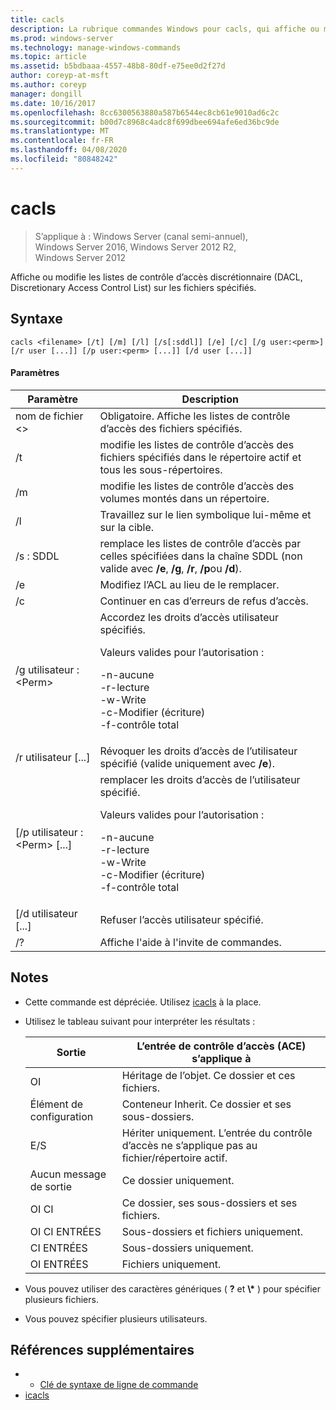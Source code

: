 ```yaml
---
title: cacls
description: La rubrique commandes Windows pour cacls, qui affiche ou modifie les listes de contrôle d’accès discrétionnaire (DACL) sur les fichiers spécifiés.
ms.prod: windows-server
ms.technology: manage-windows-commands
ms.topic: article
ms.assetid: b5bdbaaa-4557-48b8-80df-e75ee0d2f27d
author: coreyp-at-msft
ms.author: coreyp
manager: dongill
ms.date: 10/16/2017
ms.openlocfilehash: 8cc6300563880a587b6544ec8cb61e9010ad6c2c
ms.sourcegitcommit: b00d7c8968c4adc8f699dbee694afe6ed36bc9de
ms.translationtype: MT
ms.contentlocale: fr-FR
ms.lasthandoff: 04/08/2020
ms.locfileid: "80848242"
---
```

# <a name="cacls"></a>cacls

>S’applique à : Windows Server (canal semi-annuel), Windows Server 2016, Windows Server 2012 R2, Windows Server 2012

Affiche ou modifie les listes de contrôle d’accès discrétionnaire (DACL, Discretionary Access Control List) sur les fichiers spécifiés.  

## <a name="syntax"></a>Syntaxe  
```  
cacls <filename> [/t] [/m] [/l] [/s[:sddl]] [/e] [/c] [/g user:<perm>] [/r user [...]] [/p user:<perm> [...]] [/d user [...]]  
```  
#### <a name="parameters"></a>Paramètres  

|        Paramètre        |                                                                                            Description                                                                                             |
|-------------------------|----------------------------------------------------------------------------------------------------------------------------------------------------------------------------------------------------|
|      nom de fichier \<\>       |                                                                            Obligatoire. Affiche les listes de contrôle d’accès des fichiers spécifiés.                                                                             |
|           /t            |                                                          modifie les listes de contrôle d’accès des fichiers spécifiés dans le répertoire actif et tous les sous-répertoires.                                                          |
|           /m            |                                                                          modifie les listes de contrôle d’accès des volumes montés dans un répertoire.                                                                           |
|           /l            |                                                                        Travaillez sur le lien symbolique lui-même et sur la cible.                                                                         |
|         /s : SDDL         |                                       remplace les listes de contrôle d’accès par celles spécifiées dans la chaîne SDDL (non valide avec **/e**, **/g**, **/r**, **/p**ou **/d**).                                        |
|           /e            |                                                                                 Modifiez l’ACL au lieu de le remplacer.                                                                                  |
|           /c            |                                                                                 Continuer en cas d’erreurs de refus d’accès.                                                                                  |
|    /g utilisateur :\<Perm\>     |   Accordez les droits d’accès utilisateur spécifiés.<p>Valeurs valides pour l’autorisation :<p>-n-aucune<br />-r-lecture<br />-w-Write<br />-c-Modifier (écriture)<br />-f-contrôle total   |
|      /r utilisateur [...]      |                                                                  Révoquer les droits d’accès de l’utilisateur spécifié (valide uniquement avec **/e**).                                                                   |
| [/p utilisateur :\<Perm\> [...] | remplacer les droits d’accès de l’utilisateur spécifié.<p>Valeurs valides pour l’autorisation :<p>-n-aucune<br />-r-lecture<br />-w-Write<br />-c-Modifier (écriture)<br />-f-contrôle total |
|     [/d utilisateur [...]      |                                                                                    Refuser l’accès utilisateur spécifié.                                                                                     |
|           /?            |                                                                                Affiche l'aide à l'invite de commandes.                                                                                |

## <a name="remarks"></a>Notes  
- Cette commande est dépréciée. Utilisez [icacls](icacls.md) à la place.  
- Utilisez le tableau suivant pour interpréter les résultats :  


  |      Sortie       |                L’entrée de contrôle d’accès (ACE) s’applique à                |
  |-------------------|---------------------------------------------------------------------|
  |        OI         |               Héritage de l’objet. Ce dossier et ces fichiers.                |
  |        Élément de configuration         |           Conteneur Inherit. Ce dossier et ses sous-dossiers.            |
  |        E/S         | Hériter uniquement. L’entrée du contrôle d’accès ne s’applique pas au fichier/répertoire actif. |
  | Aucun message de sortie |                          Ce dossier uniquement.                          |
  |     OI CI      |                 Ce dossier, ses sous-dossiers et ses fichiers.                 |
  |   OI CI ENTRÉES    |                     Sous-dossiers et fichiers uniquement.                      |
  |     CI ENTRÉES      |                          Sous-dossiers uniquement.                           |
  |     OI ENTRÉES      |                             Fichiers uniquement.                             |


- Vous pouvez utiliser des caractères génériques ( **?** et **\\\*** ) pour spécifier plusieurs fichiers.  
- Vous pouvez spécifier plusieurs utilisateurs.  

## <a name="additional-references"></a>Références supplémentaires  
-   - [Clé de syntaxe de ligne de commande](command-line-syntax-key.md)   
-   [icacls](icacls.md)  
